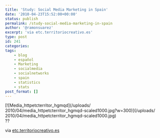 ```yaml
---
title: 'Study: Social Media Marketing in Spain'
date: '2010-04-23T15:52:00+00:00'
status: publish
permalink: /study-social-media-marketing-in-spain
author: '@ramonsuarez'
excerpt: 'via etc.territoriocreativo.es'
type: post
id: 241
categories:
tags:
    - blog
    - español
    - Marketing
    - socialmedia
    - socialnetworks
    - spain
    - statistics
    - stats
post_format: []
---
```

<div class="p_embed p_image_embed">[![Media_httpetcterritor_hgmqd](/uploads/
2010/04/media_httpetcterritor_hgmqd-scaled1000.jpg?w=300)](/uploads/
2010/04/media_httpetcterritor_hgmqd-scaled1000.jpg)</div>??

via [etc.territoriocreativo.es](http://etc.territoriocreativo.es/etc/2010/04/estudio-social-media-espana.html)</div></div>